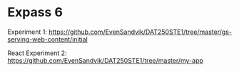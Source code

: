 # Expass 6

Experiment 1: https://github.com/EvenSandvik/DAT250STE1/tree/master/gs-serving-web-content/initial

React
Experiment 2: https://github.com/EvenSandvik/DAT250STE1/tree/master/my-app
